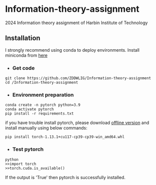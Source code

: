 # Information-theory-assignment
2024 Information theory assignment of Harbin Institute of Technology

## Installation
I strongly recommend using conda to deploy environments. Install miniconda from [here](https://docs.anaconda.com/free/miniconda/)

- ### Get code
```
git clone https://github.com/ZDDWLIG/Information-theory-assignment
cd /Information-theory-assignment
```

- ### Environment preparation
 ```
conda create -n pytorch python=3.9
conda activate pytorch
pip install -r requirements.txt
 ```
if you have trouble install pytorch, please download [offline version](https://download.pytorch.org/whl/torch_stable.html) and install manually using below commands:
```
pip install torch-1.13.1+cu117-cp39-cp39-win_amd64.whl
```

- ### Test pytorch
```
python
>>import torch
>>torch.cuda.is_available()
```
If the output is 'True' then pytorch is successfully installed.